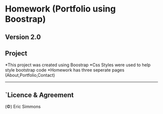 # Homework (Portfolio using Boostrap)
Version 2.0
---
## Project

*This project was created using Boostrap
*Css Styles were used to help style bootstrap code
*Homework has three seperate pages (About,Portfolio,Contact)

---

## `Licence & Agreement

(©) Eric Simmons
